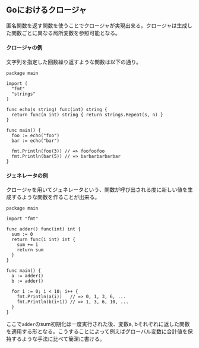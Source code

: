## Goにおけるクロージャ

匿名関数を返す関数を使うことでクロージャが実現出来る。クロージャは生成した関数ごとに異なる局所変数を参照可能となる。

#### クロージャの例

文字列を指定した回数繰り返すような関数は以下の通り。

```
package main

import (
  "fmt"
  "strings"
)

func echo(s string) func(int) string {
  return func(n int) string { return strings.Repeat(s, n) }
}

func main() {
  foo := echo("foo")
  bar := echo("bar")

  fmt.Println(foo(3)) // => foofoofoo
  fmt.Println(bar(5)) // => barbarbarbarbar
}
```

#### ジェネレータの例

クロージャを用いてジェネレータという、関数が呼び出される度に新しい値を生成するような関数を作ることが出来る。

```
package main

import "fmt"

func adder() func(int) int {
  sum := 0
  return func(i int) int {
    sum += i
    return sum
  }
}

func main() {
  a := adder()
  b := adder()

  for i := 0; i < 10; i++ {
    fmt.Println(a(i))   // => 0, 1, 3, 6, ...
    fmt.Println(b(i+1)) // => 1, 3, 6, 10, ...
  }
}
```

ここで`adder`のsum初期化は一度実行された後、変数a, bそれぞれに返した関数を適用する形となる。こうすることによって例えばグローバル変数に合計値を保持するような手法に比べて簡潔に書ける。
